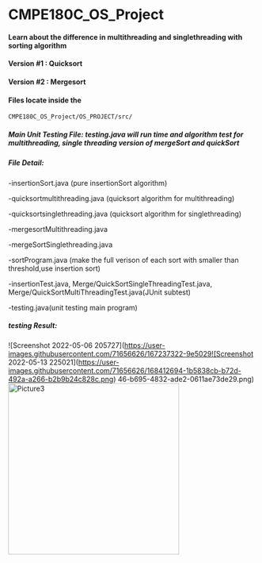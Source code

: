 # CMPE180C_OS_Project


#### Learn about the difference in multithreading and singlethreading with sorting algorithm

#### Version #1 : Quicksort
#### Version #2 : Mergesort


#### Files locate inside the 
```
CMPE180C_OS_Project/OS_PROJECT/src/
```

##### Main Unit Testing File: testing.java will run time and algorithm test for multithreading, single threading version of mergeSort and quickSort

##### File Detail:
  -insertionSort.java (pure insertionSort algorithm)
  
  -quicksortmultithreading.java (quicksort algorithm for multithreading)
  
  -quicksortsinglethreading.java (quicksort algorithm for singlethreading)
  
  -mergesortMultithreading.java 
  
  -mergeSortSinglethreading.java
  
  -sortProgram.java (make the full verison of each sort with smaller than threshold,use insertion sort)
  
  -insertionTest.java, Merge/QuickSortSingleThreadingTest.java, Merge/QuickSortMultiThreadingTest.java(JUnit subtest)
  
  -testing.java(unit testing main program)
  
##### testing Result:
![Screenshot 2022-05-06 205727](https://user-images.githubusercontent.com/71656626/167237322-9e5029![Screenshot 2022-05-13 225021](https://user-images.githubusercontent.com/71656626/168412694-1b5838cb-b72d-492a-a266-b2b9b24c828c.png)
46-b695-4832-ade2-0611ae73de29.png)<img width="345" alt="Picture3" src="https://user-images.githubusercontent.com/71656626/168412698-6c4e1660-3575-4b24-8735-8fbda1c1814b.png">

